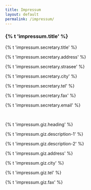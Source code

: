 ```yaml
---
title: Impressum
layout: default
permalink: /impressum/
---
```


<section accordion="explore-landing" accordion-desktop="false" class="container-outer landing-wrapper">
  <section class="container">
    <div class="container-outer landing-section_top">
      <div class="container-left-8 hero-left">
        <h1>{% t 'impressum.title' %}</h1>
        <div>
        <p class="hero-description">{% t 'impressum.secretary.title' %}</p>
        <p class="hero-description">{% t 'impressum.secretary.address' %}</p>
        <p class="hero-description">{% t 'impressum.secretary.strasee' %}</p>
        <p class="hero-description">{% t 'impressum.secretary.city' %}</p>
        <p class="hero-description">{% t 'impressum.secretary.tel' %}</p>
        <p class="hero-description">{% t 'impressum.secretary.fax' %}</p>
        <p class="hero-description">{% t 'impressum.secretary.email' %}</p>
        </div>
        <br/>
        <div>
        <p class="hero-description">{% t 'impressum.giz.heading' %}</p>
        <p class="hero-description">{% t 'impressum.giz.description-1' %}</p>
        <p class="hero-description">{% t 'impressum.giz.description-2' %}</p>
        <p class="hero-description">{% t 'impressum.giz.address' %}</p>
        <p class="hero-description">{% t 'impressum.giz.city' %}</p>
        <p class="hero-description">{% t 'impressum.giz.tel' %}</p>
        <p class="hero-description">{% t 'impressum.giz.fax' %}</p>
        </div>
      </div>
    </div>  
  </section>
</section>
<script type="text/javascript" src="{{ site.baseurl_root }}/js/lib/homepage.min.js" charset="utf-8"></script>
